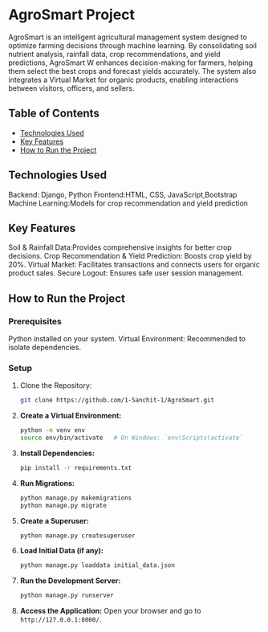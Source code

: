 # AgroSmart Project

AgroSmart is an intelligent agricultural management system designed to optimize farming decisions through machine learning. By consolidating soil nutrient analysis, rainfall data, crop recommendations, and yield predictions, AgroSmart W enhances decision-making for farmers, helping them select the best crops and forecast yields accurately. The system also integrates a Virtual Market for organic products, enabling interactions between visitors, officers, and sellers.

## Table of Contents
- [Technologies Used](#technologies-used)
- [Key Features](#key-features)
- [How to Run the Project](#how-to-run-the-project)



## Technologies Used
Backend: Django, Python
Frontend:HTML, CSS, JavaScript,Bootstrap 
Machine Learning:Models for crop recommendation and yield prediction

## Key Features
Soil & Rainfall Data:Provides comprehensive insights for better crop decisions.
Crop Recommendation & Yield Prediction: Boosts crop yield by 20%.
Virtual Market: Facilitates transactions and connects users for organic product sales.
Secure Logout: Ensures safe user session management.

## How to Run the Project

### Prerequisites
Python installed on your system.
Virtual Environment: Recommended to isolate dependencies.

### Setup

1. Clone the Repository:
   ```bash
   git clone https://github.com/1-Sanchit-1/AgroSmart.git
   ```

2. **Create a Virtual Environment:**
   ```bash
   python -m venv env
   source env/bin/activate   # On Windows: `env\Scripts\activate`
   ```

3. **Install Dependencies:**
   ```bash
   pip install -r requirements.txt
   ```

4. **Run Migrations:**
   ```bash
   python manage.py makemigrations
   python manage.py migrate
   ```

5. **Create a Superuser:**
   ```bash
   python manage.py createsuperuser
   ```

6. **Load Initial Data (if any):**
   ```bash
   python manage.py loaddata initial_data.json
   ```

7. **Run the Development Server:**
   ```bash
   python manage.py runserver
   ```

8. **Access the Application:**
   Open your browser and go to `http://127.0.0.1:8000/`.




